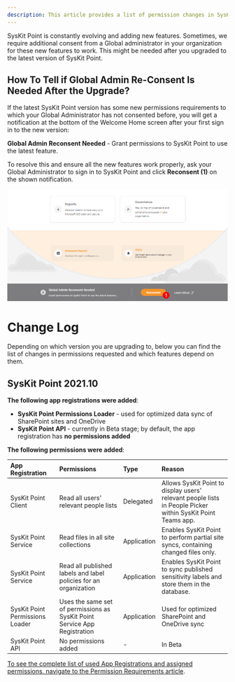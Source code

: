 ```yaml
---
description: This article provides a list of permission changes in SysKit Point app registrations through versions.
---
```


SysKit Point is constantly evolving and adding new features. Sometimes, we require additional consent from a Global administrator in your organization for these new features to work. This might be needed after you upgraded to the latest version of SysKit Point.

## How To Tell if Global Admin Re-Consent Is Needed After the Upgrade?
If the latest SysKit Point version has some new permissions requirements to which your Global Administrator has not consented before, you will get a notification at the bottom of the Welcome Home screen after your first sign in to the new version:

**Global Admin Reconsent Needed** - Grant permissions to SysKit Point to use the latest feature.

To resolve this and ensure all the new features work properly, ask your Global Administrator to sign in to SysKit Point and click **Reconsent (1)** on the shown notification.

![Home Screen - Reconsent](../.gitbook/assets/permission-requirements-change-log_reconsent.png)


# Change Log
Depending on which version you are upgrading to, below you can find the list of changes in permissions requested and which features depend on them.

## SysKit Point 2021.10

**The following app registrations were added**:
* **SysKit Point Permissions Loader** - used for optimized data sync of SharePoint sites and OneDrive
* **SysKit Point API** - currently in Beta stage; by default, the app registration has **no permissions added**

**The following permissions were added**:

| App Registration | Permissions | Type | Reason |
| :--- | :--- | :--- | :--- |
| SysKit Point Client | Read all users' relevant people lists | Delegated | Allows SysKit Point to display users' relevant people lists in People Picker within SysKit Point Teams app. |
| SysKit Point Service | Read files in all site collections | Application | Enables SysKit Point to perform partial site syncs, containing changed files only.  |
| SysKit Point Service | Read all published labels and label policies for an organization | Application | Enables SysKit Point to sync published sensitivity labels and store them in the database. | 
| SysKit Point Permissions Loader | Uses the same set of permissions as SysKit Point Service App Registration  | Application | Used for optimized SharePoint and OneDrive sync |
| SysKit Point API | No permissions added  | - | In Beta |

[To see the complete list of used App Registrations and assigned permissions, navigate to the Permission Requirements article](permission-requirements.md).

